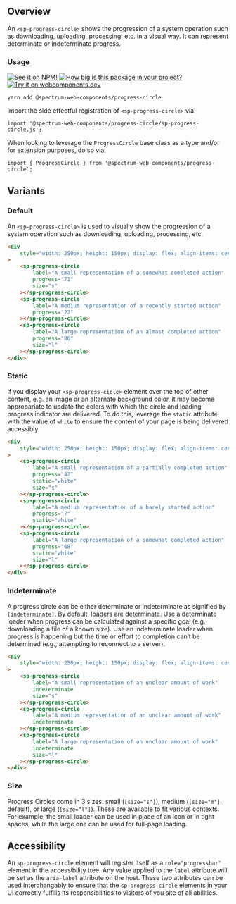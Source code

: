 ## Overview

An `<sp-progress-circle>` shows the progression of a system operation such as downloading, uploading, processing, etc. in a visual way. It can represent determinate or indeterminate progress.

### Usage

[![See it on NPM!](https://img.shields.io/npm/v/@spectrum-web-components/progress-circle?style=for-the-badge)](https://www.npmjs.com/package/@spectrum-web-components/progress-circle)
[![How big is this package in your project?](https://img.shields.io/bundlephobia/minzip/@spectrum-web-components/progress-circle?style=for-the-badge)](https://bundlephobia.com/result?p=@spectrum-web-components/progress-circle)
[![Try it on webcomponents.dev](https://img.shields.io/badge/Try%20it%20on-webcomponents.dev-green?style=for-the-badge)](https://webcomponents.dev/edit/collection/fO75441E1Q5ZlI0e9pgq/LfliuY0UocICDCBr21uy/src/index.ts)

```
yarn add @spectrum-web-components/progress-circle
```

Import the side effectful registration of `<sp-progress-circle>` via:

```
import '@spectrum-web-components/progress-circle/sp-progress-circle.js';
```

When looking to leverage the `ProgressCircle` base class as a type and/or for extension purposes, do so via:

```
import { ProgressCircle } from '@spectrum-web-components/progress-circle';
```

## Variants

### Default

An `<sp-progress-circle>` is used to visually show the progression of a system operation such as downloading, uploading, processing, etc.

```html
<div
    style="width: 250px; height: 150px; display: flex; align-items: center; justify-content: space-around;"
>
    <sp-progress-circle
        label="A small representation of a somewhat completed action"
        progress="71"
        size="s"
    ></sp-progress-circle>
    <sp-progress-circle
        label="A medium representation of a recently started action"
        progress="22"
    ></sp-progress-circle>
    <sp-progress-circle
        label="A large representation of an almost completed action"
        progress="86"
        size="l"
    ></sp-progress-circle>
</div>
```

### Static

If you display your `<sp-progress-cicle>` element over the top of other content, e.g. an image or an alternate background color, it may become appropariate to update the colors with which the circle and loading progress indicator are delivered. To do this, leverage the `static` attribute with the value of `white` to ensure the content of your page is being delivered accessibly.

```html
<div
    style="width: 250px; height: 150px; display: flex; align-items: center; justify-content: space-around;  background-color: rgba(0,0,0,0.4);"
>
    <sp-progress-circle
        label="A small representation of a partially completed action"
        progress="42"
        static="white"
        size="s"
    ></sp-progress-circle>
    <sp-progress-circle
        label="A medium representation of a barely started action"
        progress="7"
        static="white"
    ></sp-progress-circle>
    <sp-progress-circle
        label="A large representation of a somewhat completed action"
        progress="68"
        static="white"
        size="l"
    ></sp-progress-circle>
</div>
```

### Indeterminate

A progress circle can be either determinate or indeterminate as signified by `[indeterminate]`. By default, loaders are determinate. Use a determinate loader when progress can be calculated against a specific goal (e.g., downloading a file of a known size). Use an indeterminate loader when progress is happening but the time or effort to completion can’t be determined (e.g., attempting to reconnect to a server).

```html
<div
    style="width: 250px; height: 150px; display: flex; align-items: center; justify-content: space-around;"
>
    <sp-progress-circle
        label="A small representation of an unclear amount of work"
        indeterminate
        size="s"
    ></sp-progress-circle>
    <sp-progress-circle
        label="A medium representation of an unclear amount of work"
        indeterminate
    ></sp-progress-circle>
    <sp-progress-circle
        label="A large representation of an unclear amount of work"
        indeterminate
        size="l"
    ></sp-progress-circle>
</div>
```

### Size

Progress Circles come in 3 sizes: small (`[size="s"]`), medium (`[size="m"]`, default), or large (`[size="l"]`). These are available to fit various contexts. For example, the small loader can be used in place of an icon or in tight spaces, while the large one can be used for full-page loading.

## Accessibility

An `sp-progress-circle` element will register itself as a `role="progressbar"` element in the accessibility tree. Any value applied to the `label` attribute will be set as the `aria-label` attribute on the host. These two attributes can be used interchangably to ensure that the `sp-progress-circle` elements in your UI correctly fulfills its responsibilities to visitors of you site of all abilities.
